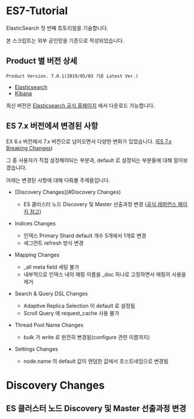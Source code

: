 # ES7-Tutorial

ElasticSearch 첫 번째 튜토리얼을 기술합니다.

본 스크립트는 외부 공인망을 기준으로 작성되었습니다.

## Product 별 버전 상세
```
Product Version. 7.0.1(2019/05/03 기준 Latest Ver.)
```
* [Elasticsearch](https://artifacts.elastic.co/downloads/elasticsearch/elasticsearch-7.0.1-x86_64.rpm)
* [Kibana](https://artifacts.elastic.co/downloads/kibana/kibana-7.0.1-x86_64.rpm)

최신 버전은 [Elasticsearch 공식 홈페이지](https://www.elastic.co/downloads) 에서 다운로드 가능합니다.

## ES 7.x 버전에셔 변경된 사항
EX 6.x 버전에서 7.x 버전으로 넘어오면서 다양한 변화가 있었습니다. ([ES 7.x Breaking Changes](https://www.elastic.co/guide/en/elasticsearch/reference/current/breaking-changes-7.0.html))

그 중 사용자가 직접 설정해야되는 부분과, default 로 설정되는 부분들에 대해 알아보겠습니다.

아래는 변경된 사항에 대해 다뤄볼 주제들입니다.

* [Discovery Changes](#Discovery Changes)
  + ES 클러스터 노드 Discovery 및 Master 선출과정 변경 ([공식 레퍼런스 페이지 참고](https://www.elastic.co/guide/en/elasticsearch/reference/current/discovery-settings.html))

* Indices Changes
  + 인덱스 Primary Shard default 개수 5개에서 1개로 변경
  + 세그먼트 refresh 방식 변경

* Mapping Changes
  + \_all meta field 세팅 불가
  + 내부적으로 인덱스 내의 매핑 이름을 \_doc 하나로 고정하면서 매핑의 사용을 제거

* Search & Query DSL Changes
  + Adaptive Replica Selection 이 default 로 설정됨
  + Scroll Query 에 request\_cache 사용 불가

* Thread Pool Name Changes
  + bulk 가 write 로 완전히 변경됨(configure 관련 이름까지)

* Settings Changes
  + node.name 의 default 값이 랜덤한 값에서 호스트네임으로 변경됨

# Discovery Changes
## ES 클러스터 노드 Discovery 및 Master 선출과정 변경

